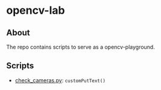 # opencv-lab

## About
The repo contains scripts to serve as a opencv-playground.

## Scripts
- [check_cameras.py](https://github.com/CesarQD98/opencv-lab/blob/master/check_cameras.py): `customPutText()`
